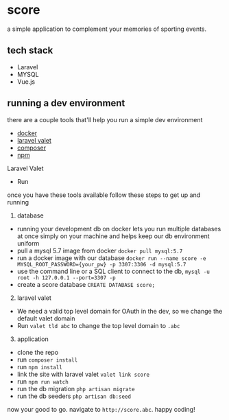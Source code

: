 # score
a simple application to complement your memories of sporting events.

## tech stack
* Laravel
* MYSQL
* Vue.js

## running a dev environment
there are a couple tools that'll help you run a simple dev environment
* [docker](https://www.docker.com/)
* [laravel valet](https://laravel.com/docs/6.x/valet)
* [composer](https://getcomposer.org/)
* [npm](https://www.npmjs.com/)

Laravel Valet
* Run 

once you have these tools available follow these steps to get up and running
1. database
* running your development db on docker lets you run multiple databases at once simply on your machine and helps keep our db environment uniform
* pull a mysql 5.7 image from docker `docker pull mysql:5.7`
* run a docker image with our database `docker run --name score -e MYSQL_ROOT_PASSWORD={your_pw} -p 3307:3306 -d mysql:5.7`
* use the command line or a SQL client to connect to the db, `mysql -u root -h 127.0.0.1 --port=3307 -p`
* create a score database `CREATE DATABASE score;`

2. laravel valet 
* We need a valid top level domain for OAuth in the dev, so we change the default valet domain
* Run `valet tld abc` to change the top level domain to `.abc`

3. application
* clone the repo
* run `composer install`
* run `npm install`
* link the site with laravel valet `valet link score`
* run `npm run watch`
* run the db migration `php artisan migrate`
* run the db seeders `php artisan db:seed`

now your good to go. navigate to `http://score.abc`.  happy coding!

